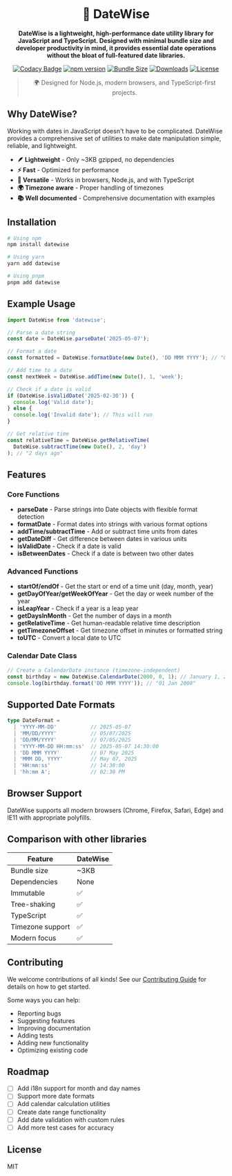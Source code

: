 
<div align="center">
<h1>📅 DateWise</h1>

**DateWise is a lightweight, high-performance date utility library for JavaScript and TypeScript. Designed with minimal bundle size and developer productivity in mind, it provides essential date operations without the bloat of full-featured date libraries.**


[![Codacy Badge](https://api.codacy.com/project/badge/Grade/19bff778386b42779ffa07b61171420e)](https://app.codacy.com/gh/Fintector/date-wise?utm_source=github.com&utm_medium=referral&utm_content=Fintector/date-wise&utm_campaign=Badge_Grade)
[![npm version](https://img.shields.io/npm/v/datewise.svg)](https://www.npmjs.com/package/datewise)
[![Bundle Size](https://img.shields.io/bundlephobia/minzip/datewise)](https://bundlephobia.com/package/datewise)
[![Downloads](https://img.shields.io/npm/dm/datewise.svg)](https://www.npmjs.com/package/datewise)
[![License](https://img.shields.io/npm/l/datewise.svg)](https://github.com/Fintector/datewise/blob/main/LICENSE)

> 🌍 Designed for Node.js, modern browsers, and TypeScript-first projects.
</div>

## Why DateWise?

Working with dates in JavaScript doesn't have to be complicated. DateWise provides a comprehensive set of utilities to make date manipulation simple, reliable, and lightweight.

- **🪶 Lightweight** - Only ~3KB gzipped, no dependencies
- **⚡ Fast** - Optimized for performance
- **🔧 Versatile** - Works in browsers, Node.js, and with TypeScript
- **🌍 Timezone aware** - Proper handling of timezones
- **📚 Well documented** - Comprehensive documentation with examples

## Installation

```bash
# Using npm
npm install datewise

# Using yarn
yarn add datewise

# Using pnpm
pnpm add datewise
```

## Example Usage

```javascript
import DateWise from 'datewise';

// Parse a date string
const date = DateWise.parseDate('2025-05-07');

// Format a date
const formatted = DateWise.formatDate(new Date(), 'DD MMM YYYY'); // "07 May 2025"

// Add time to a date
const nextWeek = DateWise.addTime(new Date(), 1, 'week');

// Check if a date is valid
if (DateWise.isValidDate('2025-02-30')) {
  console.log('Valid date');
} else {
  console.log('Invalid date'); // This will run
}

// Get relative time
const relativeTime = DateWise.getRelativeTime(
  DateWise.subtractTime(new Date(), 2, 'day')
); // "2 days ago"
```

## Features

### Core Functions

- **parseDate** - Parse strings into Date objects with flexible format detection
- **formatDate** - Format dates into strings with various format options
- **addTime/subtractTime** - Add or subtract time units from dates
- **getDateDiff** - Get difference between dates in various units
- **isValidDate** - Check if a date is valid
- **isBetweenDates** - Check if a date is between two other dates

### Advanced Functions

- **startOf/endOf** - Get the start or end of a time unit (day, month, year)
- **getDayOfYear/getWeekOfYear** - Get the day or week number of the year
- **isLeapYear** - Check if a year is a leap year
- **getDaysInMonth** - Get the number of days in a month
- **getRelativeTime** - Get human-readable relative time description
- **getTimezoneOffset** - Get timezone offset in minutes or formatted string
- **toUTC** - Convert a local date to UTC

### Calendar Date Class

```javascript
// Create a CalendarDate instance (timezone-independent)
const birthday = new DateWise.CalendarDate(2000, 0, 1); // January 1, 2000
console.log(birthday.format('DD MMM YYYY')); // "01 Jan 2000"
```

## Supported Date Formats
```typescript
type DateFormat =
  | 'YYYY-MM-DD'           // 2025-05-07
  | 'MM/DD/YYYY'           // 05/07/2025
  | 'DD/MM/YYYY'           // 07/05/2025
  | 'YYYY-MM-DD HH:mm:ss'  // 2025-05-07 14:30:00
  | 'DD MMM YYYY'          // 07 May 2025
  | 'MMM DD, YYYY'         // May 07, 2025
  | 'HH:mm:ss'             // 14:30:00
  | 'hh:mm A';             // 02:30 PM
```

## Browser Support

DateWise supports all modern browsers (Chrome, Firefox, Safari, Edge) and IE11 with appropriate polyfills.

## Comparison with other libraries

| Feature | DateWise | 
|---------|----------|
| Bundle size | ~3KB |
| Dependencies | None |
| Immutable | ✅ |
| Tree-shaking | ✅ |
| TypeScript | ✅ |
| Timezone support | ✅ |
| Modern focus | ✅ |

## Contributing

We welcome contributions of all kinds! See our [Contributing Guide](CONTRIBUTING.md) for details on how to get started.

Some ways you can help:
- Reporting bugs
- Suggesting features
- Improving documentation
- Adding tests
- Adding new functionality
- Optimizing existing code

## Roadmap

- [ ] Add i18n support for month and day names
- [ ] Support more date formats
- [ ] Add calendar calculation utilities
- [ ] Create date range functionality
- [ ] Add date validation with custom rules
- [ ] Add more test cases for accuracy

## License

MIT
